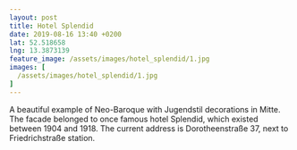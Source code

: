 ```yaml
---
layout: post
title: Hotel Splendid
date: 2019-08-16 13:40 +0200
lat: 52.518658
lng: 13.3873139
feature_image: /assets/images/hotel_splendid/1.jpg
images: [
  /assets/images/hotel_splendid/1.jpg
]
---
```


A beautiful example of Neo-Baroque with Jugendstil decorations in Mitte. The facade belonged to once famous hotel Splendid, which existed between 1904 and 1918. The current address is Dorotheenstraße 37, next to Friedrichstraße station.
